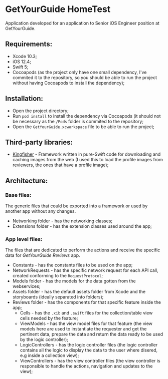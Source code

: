 # GetYourGuide HomeTest

Application developed for an application to Senior iOS Engineer position at GetYourGuide.

## Requirements:

- Xcode 10.3;
- iOS 12.4;
- Swift 5;
- Cocoapods (as the project only have one small dependency, I've commited it to the repository, so you should be able to run the project without having Cocoapods to install the dependency);

## Installation:

- Open the project directory;
- Run `pod install` to install the dependency via Cocoapods (it should not be necessary as the `/Pods` folder is commited to the repository;
- Open the `GetYourGuide.xcworkspace` file to be able to run the project;

## Third-party libraries:

- [Kingfisher](https://github.com/onevcat/Kingfisher) - Framework written in pure-Swift code for downloading and caching images from the web (I used this to load the profile images from reviewers, the ones that have a profile image);

## Architecture:

### Base files:
The generic files that could be exported into a framework or used by another app without any changes.

- Networking folder - has the networking classes;
- Extensions folder - has the extension classes used around the app;

### App level files:
The files that are dedicated to perform the actions and receive the specific data for  _GetYourGuide Reviews_ app.

- Constants - has the constants files to be used on the app;
- NetworkRequests - has the specific network request for each API call, created conforming to the `RequestProtocol`;
- Models folder - has the models for the data gotten from the webservices;
- Assets folder - has the default assets folder from Xcode and the storyboards (ideally separated into folders);
- Reviews folder - has the components for that specific feature inside the app;
  - Cells - has the `.xib` and `.swift` files for the collection/table view cells needed by the feature;
  - ViewModels - has the view model files for that feature (the view models here are used to instantiate the requester and get the pertinent data, prepare the data and return the data ready to be used by the logic controller);
  - LogicControllers - has the logic controller files (the logic controller contains all the logic to display the data to the user where disered, e.g inside a collection view);
  - ViewControllers - has the view controller files (the view controller is responsible to handle the actions, navigation and updates to the view);
